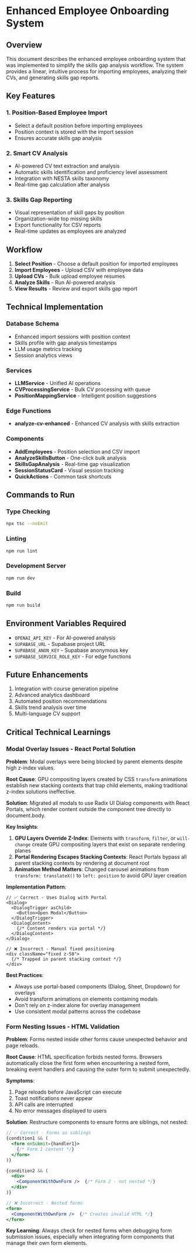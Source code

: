 # Enhanced Employee Onboarding System

## Overview
This document describes the enhanced employee onboarding system that was implemented to simplify the skills gap analysis workflow. The system provides a linear, intuitive process for importing employees, analyzing their CVs, and generating skills gap reports.

## Key Features

### 1. Position-Based Employee Import
- Select a default position before importing employees
- Position context is stored with the import session
- Ensures accurate skills gap analysis

### 2. Smart CV Analysis
- AI-powered CV text extraction and analysis
- Automatic skills identification and proficiency level assessment
- Integration with NESTA skills taxonomy
- Real-time gap calculation after analysis

### 3. Skills Gap Reporting
- Visual representation of skill gaps by position
- Organization-wide top missing skills
- Export functionality for CSV reports
- Real-time updates as employees are analyzed

## Workflow

1. **Select Position** - Choose a default position for imported employees
2. **Import Employees** - Upload CSV with employee data
3. **Upload CVs** - Bulk upload employee resumes
4. **Analyze Skills** - Run AI-powered analysis
5. **View Results** - Review and export skills gap report

## Technical Implementation

### Database Schema
- Enhanced import sessions with position context
- Skills profile with gap analysis timestamps
- LLM usage metrics tracking
- Session analytics views

### Services
- **LLMService** - Unified AI operations
- **CVProcessingService** - Bulk CV processing with queue
- **PositionMappingService** - Intelligent position suggestions

### Edge Functions
- **analyze-cv-enhanced** - Enhanced CV analysis with skills extraction

### Components
- **AddEmployees** - Position selection and CSV import
- **AnalyzeSkillsButton** - One-click bulk analysis
- **SkillsGapAnalysis** - Real-time gap visualization
- **SessionStatusCard** - Visual session tracking
- **QuickActions** - Common task shortcuts

## Commands to Run

### Type Checking
```bash
npx tsc --noEmit
```

### Linting
```bash
npm run lint
```

### Development Server
```bash
npm run dev
```

### Build
```bash
npm run build
```

## Environment Variables Required
- `OPENAI_API_KEY` - For AI-powered analysis
- `SUPABASE_URL` - Supabase project URL
- `SUPABASE_ANON_KEY` - Supabase anonymous key
- `SUPABASE_SERVICE_ROLE_KEY` - For edge functions

## Future Enhancements
1. Integration with course generation pipeline
2. Advanced analytics dashboard
3. Automated position recommendations
4. Skills trend analysis over time
5. Multi-language CV support

## Critical Technical Learnings

### Modal Overlay Issues - React Portal Solution
**Problem**: Modal overlays were being blocked by parent elements despite high z-index values.

**Root Cause**: GPU compositing layers created by CSS `transform` animations establish new stacking contexts that trap child elements, making traditional z-index solutions ineffective.

**Solution**: Migrated all modals to use Radix UI Dialog components with React Portals, which render content outside the component tree directly to document.body.

**Key Insights**:
1. **GPU Layers Override Z-Index**: Elements with `transform`, `filter`, or `will-change` create GPU compositing layers that exist on separate rendering planes
2. **Portal Rendering Escapes Stacking Contexts**: React Portals bypass all parent stacking contexts by rendering at document root
3. **Animation Method Matters**: Changed carousel animations from `transform: translateX()` to `left: position` to avoid GPU layer creation

**Implementation Pattern**:
```tsx
// ✅ Correct - Uses Dialog with Portal
<Dialog>
  <DialogTrigger asChild>
    <Button>Open Modal</Button>
  </DialogTrigger>
  <DialogContent>
    {/* Content renders via portal */}
  </DialogContent>
</Dialog>

// ❌ Incorrect - Manual fixed positioning
<div className="fixed z-50">
  {/* Trapped in parent stacking context */}
</div>
```

**Best Practices**:
- Always use portal-based components (Dialog, Sheet, Dropdown) for overlays
- Avoid transform animations on elements containing modals
- Don't rely on z-index alone for overlay management
- Use consistent modal patterns across the codebase

### Form Nesting Issues - HTML Validation
**Problem**: Forms nested inside other forms cause unexpected behavior and page reloads.

**Root Cause**: HTML specification forbids nested forms. Browsers automatically close the first form when encountering a nested form, breaking event handlers and causing the outer form to submit unexpectedly.

**Symptoms**:
1. Page reloads before JavaScript can execute
2. Toast notifications never appear
3. API calls are interrupted
4. No error messages displayed to users

**Solution**: Restructure components to ensure forms are siblings, not nested:
```jsx
// ✅ Correct - Forms as siblings
{condition1 && (
  <form onSubmit={handler1}>
    {/* Form 1 content */}
  </form>
)}

{condition2 && (
  <div>
    <ComponentWithOwnForm />  {/* Form 2 - not nested */}
  </div>
)}

// ❌ Incorrect - Nested forms
<form>
  <ComponentWithOwnForm />  {/* Creates invalid HTML */}
</form>
```

**Key Learning**: Always check for nested forms when debugging form submission issues, especially when integrating form components that manage their own form elements.